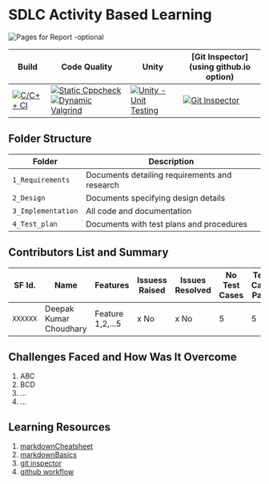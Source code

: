 # SDLC Activity Based Learning

![Pages for Report -optional](https://github.com/deepakdanichy/Minor-Project-302808/blob/main/mainp.png)

Build | Code Quality | Unity | [Git Inspector](using github.io option)
------|----------|-------|--------------
[![C/C++ CI](https://github.com/deepakdanichy/Minor-Project-302808/actions/workflows/c-cpp.yml/badge.svg)](https://github.com/deepakdanichy/Minor-Project-302808/actions/workflows/c-cpp.yml) | [![Static Cppcheck](https://github.com/deepakdanichy/Minor-Project-302808/actions/workflows/cppcheck.yml/badge.svg)](https://github.com/deepakdanichy/Minor-Project-302808/actions/workflows/cppcheck.yml) [![Dynamic Valgrind](https://github.com/deepakdanichy/Minor-Project-302808/actions/workflows/CodeQuality_Dynamic.yml/badge.svg)](https://github.com/deepakdanichy/Minor-Project-302808/actions/workflows/CodeQuality_Dynamic.yml)| [![Unity - Unit Testing](https://github.com/deepakdanichy/Minor-Project-302808/actions/workflows/unity.yml/badge.svg)](https://github.com/deepakdanichy/Minor-Project-302808/actions/workflows/unity.yml)| [![Git Inspector](https://github.com/deepakdanichy/Minor-Project-302808/actions/workflows/gitinspector.yml/badge.svg)](https://github.com/deepakdanichy/Minor-Project-302808/actions/workflows/gitinspector.yml)


## Folder Structure
Folder             | Description
-------------------| -----------------------------------------
`1_Requirements`   | Documents detailing requirements and research
`2_Design`         | Documents specifying design details
`3_Implementation` | All code and documentation
`4_Test_plan`      | Documents with test plans and procedures

## Contributors List and Summary

SF Id. |  Name   |    Features    | Issuess Raised |Issues Resolved|No Test Cases|Test Case Pass
-------|---------|----------------|----------------|---------------|-------------|--------------
`XXXXXX` | Deepak Kumar Choudhary  | Feature 1,2,...5    | x No     | x No   |5    |5          

## Challenges Faced and How Was It Overcome

1. ABC
2. BCD
3. ...
4. ...

## Learning Resources
1. [markdownCheatsheet](https://github.com/adam-p/markdown-here/wiki/Markdown-Cheatsheet)
2. [markdownBasics](https://guides.github.com/features/mastering-markdown/)
3. [git inspector](https://github.com/ejwa/gitinspector.git)
4. [github workflow](https://docs.github.com/en/actions/learn-github-action)

